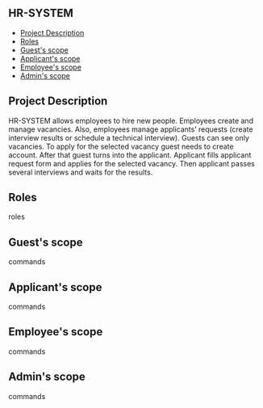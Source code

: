 ## HR-SYSTEM
* [Project Description](#project-description)
* [Roles](#roles)
* [Guest's scope](#guests-scope)
* [Applicant's scope](#applicants-scope)
* [Employee's scope](#employees-scope)
* [Admin's scope](#admins-scope)

## Project Description
HR-SYSTEM allows employees to hire new people. Employees create and manage vacancies. Also, employees manage applicants’ requests (create interview results or schedule a technical interview). Guests can see only vacancies. To apply for the selected vacancy guest needs to create account. After that guest turns into the applicant. Applicant fills applicant request form and applies for the selected vacancy. Then applicant passes several interviews and waits for the results.

## Roles
roles

## Guest's scope
commands

## Applicant's scope
commands

## Employee's scope
commands

## Admin's scope
commands
